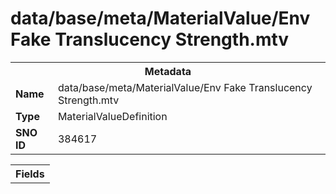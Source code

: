 <h1>data/base/meta/MaterialValue/Env Fake Translucency Strength.mtv</h1><table><tr><th colspan="100%">Metadata</th></tr><tr><td><b>Name</b></td><td>data/base/meta/MaterialValue/Env Fake Translucency Strength.mtv</td></tr><tr><td><b>Type</b></td><td>MaterialValueDefinition</td></tr><tr><td><b>SNO ID</b></td><td>384617</td></tr></table>

<table><tr><th colspan="100%">Fields</th></tr></table>

